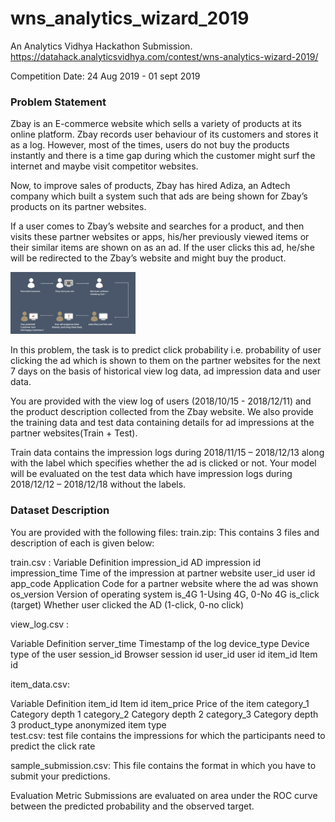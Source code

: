 # wns_analytics_wizard_2019
An Analytics Vidhya Hackathon Submission. https://datahack.analyticsvidhya.com/contest/wns-analytics-wizard-2019/

Competition Date: 24 Aug 2019 - 01 sept 2019

### Problem Statement
Zbay is an E-commerce website which sells a variety of products at its online platform. Zbay records user behaviour of its customers and stores it as a log. However, most of the times, users do not buy the products instantly and there is a time gap during which the customer might surf the internet and maybe visit competitor websites.

Now, to improve sales of products, Zbay has hired Adiza, an Adtech company which built a system such that ads are being shown for Zbay’s products on its partner websites.

If a user comes to Zbay’s website and searches for a product, and then visits these partner websites or apps, his/her previously viewed items or their similar items are shown on as an ad. If the user clicks this ad, he/she will be redirected to the Zbay’s website and might buy the product.

<img src="img/picture.jpg" alt="Drawing" style="width: 200px;"/>

In this problem, the task is to predict click probability i.e. probability of user clicking the ad which is shown to them on the partner websites for the next 7 days on the basis of historical view log data, ad impression data and user data.

You are provided with the view log of users (2018/10/15 - 2018/12/11) and the product description collected from the Zbay website. We also provide the training data and test data containing details for ad impressions at the partner websites(Train + Test).

Train data contains the impression logs during 2018/11/15 – 2018/12/13 along with the label which specifies whether the ad is clicked or not. Your model will be evaluated on the test data which have impression logs during 2018/12/12 – 2018/12/18 without the labels.

### Dataset Description
You are provided with the following files:
train.zip: This contains 3 files and description of each is given below:

train.csv :
Variable	Definition
impression_id	AD impression id
impression_time	Time of the impression at partner website
user_id	user id
app_code	Application Code for a partner website where the ad was shown
os_version	Version of operating system
is_4G	1-Using 4G, 0-No 4G
is_click	(target) Whether user clicked the AD (1-click, 0-no click)


view_log.csv :

Variable	Definition
server_time	Timestamp of the log
device_type	Device type of the user
session_id	Browser session id
user_id	user id
item_id	Item id

item_data.csv:

Variable	Definition
item_id	Item id
item_price	Price of the item
category_1	Category depth 1
category_2	Category depth 2
category_3	Category depth 3
product_type	anonymized item type  
test.csv: test file contains the impressions for which the participants need to predict the click rate

sample_submission.csv: This file contains the format in which you have to submit your predictions.

Evaluation Metric
Submissions are evaluated on area under the ROC curve between the predicted probability and the observed target.
